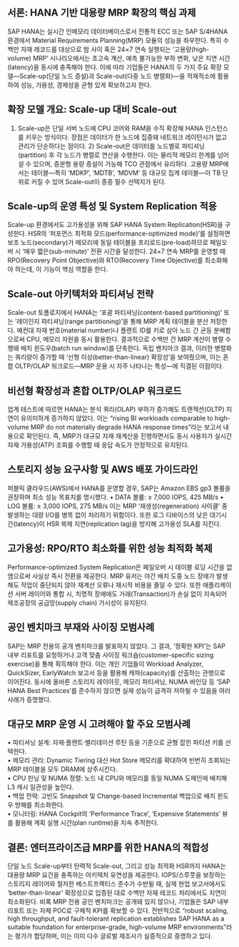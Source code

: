 ## 서론: HANA 기반 대용량 MRP 확장의 핵심 과제
SAP HANA는 실시간 인메모리 데이터베이스로서 전통적 ECC 또는 SAP S/4HANA 환경에서 Material Requirements Planning(MRP) 모듈의 성능을 좌우한다. 특히 수백만 자재 레코드를 대상으로 밤 사이 혹은 24×7 연속 실행되는 ‘고용량(high-volume) MRP’ 시나리오에서는 초고속 계산, 예측 불가능한 부하 변화, 낮은 지연 시간(latency)을 동시에 충족해야 한다. 이에 따라 기업들은 HANA의 두 가지 주요 확장 모델—Scale-up(단일 노드 증설)과 Scale-out(다중 노드 병렬화)—을 적재적소에 활용하여 성능, 가용성, 경제성을 균형 있게 확보하고자 한다.

## 확장 모델 개요: Scale-up 대비 Scale-out
1) Scale-up은 단일 서버 노드에 CPU 코어와 RAM을 수직 확장해 HANA 인스턴스를 키우는 방식이다. 장점은 데이터가 한 노드에 집중돼 네트워크 레이턴시가 없고 관리가 단순하다는 점이다. 2) Scale-out은 데이터를 노드별로 파티셔닝(partition) 후 각 노드가 병렬로 연산을 수행한다. 이는 물리적 메모리 한계를 넘어설 수 있으며, 증분형 용량 증설이 가능해 TCO 관점에서 유리하다. 고용량 MRP에서는 테이블—특히 ‘MDKP’, ‘MDTB’, ‘MDVM’ 등 대규모 집계 테이블—이 TB 단위로 커질 수 있어 Scale-out이 종종 필수 선택지가 된다.

## Scale-up의 운영 특성 및 System Replication 적용
Scale-up 환경에서도 고가용성을 위해 SAP HANA System Replication(HSR)을 구성한다. HSR의 ‘퍼포먼스 최적화 모드(performance-optimized mode)’를 설정하면 보조 노드(secondary)가 메모리에 동일 테이블을 프리로드(pre-load)하므로 페일오버 시 ‘매우 짧은(sub-minute)’ 전환 시간을 달성한다. 24×7 연속 MRP를 운영할 때 RPO(Recovery Point Objective)와 RTO(Recovery Time Objective)를 최소화해야 하는데, 이 기능이 핵심 역할을 한다.

## Scale-out 아키텍처와 파티셔닝 전략
Scale-out 토폴로지에서 HANA는 ‘포괄 파티셔닝(content-based partitioning)’ 또는 ‘레이인지 파티셔닝(range partitioning)’을 통해 MRP 계획 테이블을 분산 저장한다. 예컨대 자재 번호(material number)나 플랜트 ID를 키로 삼아 노드 간 균등 분배함으로써 CPU, 메모리 자원을 동시 활용한다. 결과적으로 수백만 건 MRP 계산이 병렬 수행돼 배치 윈도우(batch run window)를 단축한다. 독립 벤치마크 결과, 이러한 병렬화는 쿼리량이 증가할 때 ‘선형 이상(better-than-linear) 확장성’을 보여줬으며, 이는 혼합 OLTP/OLAP 워크로드—MRP 운용 시 자주 나타나는 특성—에 직결된 이점이다.

## 비선형 확장성과 혼합 OLTP/OLAP 워크로드
업계 테스트에 따르면 HANA는 분석 쿼리(OLAP) 부하가 증가해도 트랜잭션(OLTP) 지연이 유의미하게 증가하지 않았다. 이는 “rising BI workloads comparable to high-volume MRP do not materially degrade HANA response times”라는 보고서 내용으로 확인된다. 즉, MRP가 대규모 자재 재계산을 진행하면서도 동시 사용자가 실시간 자재 가용성(ATP) 조회를 수행할 때 응답 속도가 안정적으로 유지된다.

## 스토리지 성능 요구사항 및 AWS 배포 가이드라인
퍼블릭 클라우드(AWS)에서 HANA를 운영할 경우, SAP는 Amazon EBS gp3 볼륨을 권장하며 최소 성능 목표치를 명시했다.
• DATA 볼륨: ≥ 7,000 IOPS, 425 MB/s
• LOG 볼륨: ≥ 3,000 IOPS, 275 MB/s
이는 MRP ‘재생성(regeneration) 사이클’ 중 발생하는 대량 I/O를 병목 없이 처리하기 위함이다. 또한 로그 디바이스의 낮은 대기시간(latency)이 HSR 복제 지연(replication lag)을 방지해 고가용성 SLA를 지킨다.

## 고가용성: RPO/RTO 최소화를 위한 성능 최적화 복제
Performance-optimized System Replication은 페일오버 시 테이블 로딩 시간을 없앰으로써 사실상 즉시 전환을 제공한다. MRP 유저는 야간 배치 도중 노드 장애가 발생해도 작업이 중단되지 않아 재계산 오류나 재시작 비용을 줄일 수 있다. 또한 애플리케이션 서버 레이어와 통합 시, 치명적 장애에도 거래(Transaction)가 손실 없이 지속되어 제조공장의 공급망(supply chain) 가시성이 유지된다.

## 공인 벤치마크 부재와 사이징 모범사례
SAP는 MRP 전용의 공개 벤치마크를 발표하지 않았다. 그 결과, ‘정확한 KPI’는 SAP 내부 리포트를 요청하거나 고객 맞춤 사이징 워크숍(customer-specific sizing exercise)을 통해 획득해야 한다. 이는 개인 기업들이 Workload Analyzer, QuickSizer, EarlyWatch 보고서 등을 활용해 캐파(capacity)를 산출하는 관행으로 이어진다. 동시에 올바른 스토리지 레이아웃, 메모리 파티셔닝, NUMA 바인딩 등 ‘SAP HANA Best Practices’를 준수하지 않으면 실제 성능이 급격히 저하될 수 있음을 여러 사례가 증명했다.

## 대규모 MRP 운영 시 고려해야 할 주요 모범사례
• 파티셔닝 설계: 자재·플랜트·밸리데이션 루틴 등을 기준으로 균형 잡힌 파티션 키를 선택한다.  
• 메모리 관리: Dynamic Tiering 대신 Hot Store 메모리를 확대하여 빈번히 조회되는 MRP 테이블을 모두 DRAM에 상주시킨다.  
• CPU 핀닝 및 NUMA 정렬: 노드 내 CPU와 메모리를 동일 NUMA 도메인에 배치해 L3 캐시 일관성을 높인다.  
• 백업 전략: 고빈도 Snapshot 및 Change-based Incremental 백업으로 배치 윈도우 방해를 최소화한다.  
• 모니터링: HANA Cockpit의 ‘Performance Trace’, ‘Expensive Statements’ 뷰를 활용해 계획 실행 시간(plan runtime)을 지속 추적한다.

## 결론: 엔터프라이즈급 MRP를 위한 HANA의 적합성
단일 노드 Scale-up부터 탄력적 Scale-out, 그리고 성능 최적화 HSR까지 HANA는 대용량 MRP 요건을 충족하는 아키텍처 유연성을 제공한다. IOPS/스루풋을 보장하는 스토리지 레이어와 철저한 베스트프랙티스 준수가 수반될 때, 실제 현업 보고서에서도 ‘better-than-linear’ 확장성으로 입증된 대로 수백만 자재 레코드 처리에서도 지연이 최소화된다. 비록 MRP 전용 공인 벤치마크는 공개돼 있지 않으나, 기업들은 SAP 내부 리포트 또는 자체 POC로 구체적 KPI를 확보할 수 있다. 전반적으로 “robust scaling, high throughput, and fault-tolerant replication establishes SAP HANA as a suitable foundation for enterprise-grade, high-volume MRP environments”라는 평가가 합당하며, 이는 이미 다수 글로벌 제조사가 실증적으로 증명하고 있다.
